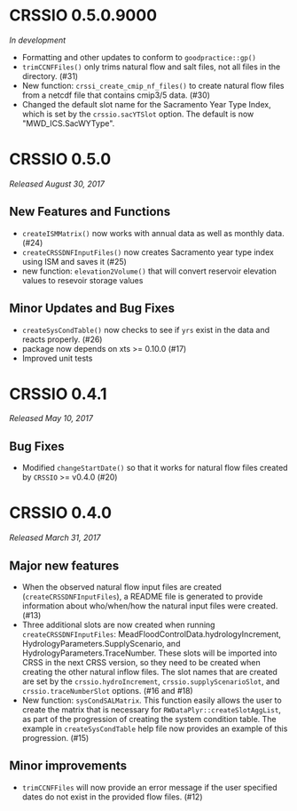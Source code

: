 # CRSSIO 0.5.0.9000

*In development*

* Formatting and other updates to conform to `goodpractice::gp()`
* `trimCCNFFiles()` only trims natural flow and salt files, not all files in the directory. (#31)
* New function: `crssi_create_cmip_nf_files()` to create natural flow files from a netcdf file that contains cmip3/5 data. (#30)
* Changed the default slot name for the Sacramento Year Type Index, which is set by the `crssio.sacYTSlot` option. The default is now "MWD_ICS.SacWYType".

# CRSSIO 0.5.0

*Released August 30, 2017* 

## New Features and Functions

* `createISMMatrix()` now works with annual data as well as monthly data. (#24)
* `createCRSSDNFInputFiles()` now creates Sacramento year type index using ISM and saves it (#25)
* new function: `elevation2Volume()` that will convert reservoir elevation values to resevoir storage values

## Minor Updates and Bug Fixes

* `createSysCondTable()` now checks to see if `yrs` exist in the data and reacts properly. (#26)
* package now depends on xts >= 0.10.0 (#17)
* Improved unit tests

# CRSSIO 0.4.1

*Released May 10, 2017*

## Bug Fixes

* Modified `changeStartDate()` so that it works for natural flow files created by `CRSSIO` >= v0.4.0 (#20)

# CRSSIO 0.4.0

*Released March 31, 2017*

## Major new features

* When the observed natural flow input files are created (`createCRSSDNFInputFiles`), a README file is generated to provide information about who/when/how the natural input files were created. (#13)
* Three additional slots are now created when running `createCRSSDNFInputFiles`: MeadFloodControlData.hydrologyIncrement, HydrologyParameters.SupplyScenario, and HydrologyParameters.TraceNumber. These slots will be imported into CRSS in the next CRSS version, so they need to be created when creating the other natural inflow files. The slot names that are created are set by the `crssio.hydroIncrement`, `crssio.supplyScenarioSlot`, and `crssio.traceNumberSlot` options. (#16 and #18)
* New function: `sysCondSALMatrix`. This function easily allows the user to create the matrix that is necessary for `RWDataPlyr::createSlotAggList`, as part of the progression of creating the system condition table. The example in `createSysCondTable` help file now provides an example of this progression. (#15)

## Minor improvements

* `trimCCNFFiles` will now provide an error message if the user specified dates do not exist in the provided flow files. (#12)
